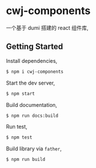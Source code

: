 # cwj-components

一个基于 dumi 搭建的 react 组件库,

## Getting Started

Install dependencies,

```bash
$ npm i cwj-components
```

Start the dev server,

```bash
$ npm start
```

Build documentation,

```bash
$ npm run docs:build
```

Run test,

```bash
$ npm test
```

Build library via `father`,

```bash
$ npm run build
```
